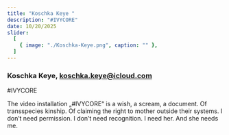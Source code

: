 ```yaml
---
title: "Koschka Keye "
description: "#IVYCORE"
date: 10/20/2025
slider:
  [
    { image: "./Koschka-Keye.png", caption: "" },
  ]
---
```


### Koschka Keye, koschka.keye@icloud.com 

#IVYCORE <br/>


The video installation „#IVYCORE“ is a wish, a scream, a document. Of transspecies kinship. Of claiming the right to mother outside their systems. I don’t need permission. I don’t need recognition. I need her. And she needs me. 
<br/>
